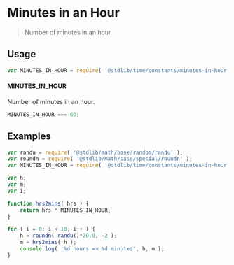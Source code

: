 # Minutes in an Hour

> Number of minutes in an hour.

<section class="usage">

## Usage

``` javascript
var MINUTES_IN_HOUR = require( '@stdlib/time/constants/minutes-in-hour' );
```

#### MINUTES_IN_HOUR

Number of minutes in an hour.

``` javascript
MINUTES_IN_HOUR === 60;
```

</section>

<!-- /.usage -->


<section class="examples">

## Examples

``` javascript
var randu = require( '@stdlib/math/base/random/randu' );
var roundn = require( '@stdlib/math/base/special/roundn' );
var MINUTES_IN_HOUR = require( '@stdlib/time/constants/minutes-in-hour' );

var h;
var m;
var i;

function hrs2mins( hrs ) {
    return hrs * MINUTES_IN_HOUR;
}

for ( i = 0; i < 10; i++ ) {
    h = roundn( randu()*20.0, -2 );
    m = hrs2mins( h );
    console.log( '%d hours => %d minutes', h, m );
}
```

</section>

<!-- /.examples -->


<section class="links">

</section>

<!-- /.links -->
